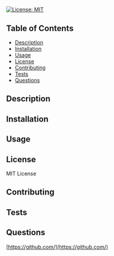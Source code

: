 # 
[![License: MIT](https://img.shields.io/badge/License-MIT-yellow.svg)](https://opensource.org/licenses/MIT)

## Table of Contents
* [Description](#description)   
* [Installation](#installation)
* [Usage](#usage)
* [License](#license)
* [Contributing](#contributing)
* [Tests](#tests)
* [Questions](#questions) 
      
## Description

      
## Installation

      
## Usage

      
## License
MIT License
      
## Contributing

      
## Tests

      
## Questions
[https://github.com/](https://github.com/)



